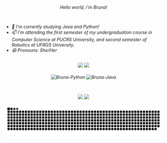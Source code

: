 <div>
  <p align="center"><i>Hello world, i'm Bruna!<i/></p>
</div>

<div>
</br>
  <ul>
    <li>🔭 I'm currently studying Java and Python!</li>
    <li>📫 I'm attending the first semester of my undergraduation course in Computer Science at PUCRS University, and second semester of Robotics at UFRGS University.</li>
    <li>😄 Pronouns: She/Her</li>
  </ul>
</div>

<div align="center">
</br>
   <img height="140em" src="https://github-readme-stats.vercel.app/api?username=Miajudajesus&show_icons=true&theme=dracula&include_all_commits=true&count_private=true"/>
   <img height="120em" src="https://github-readme-stats.vercel.app/api/top-langs/?username=Miajudajesus&layout=compact&langs_count=7&theme=dracula"/>
   
</div>

<div align="center">
</br>
  <img align="center" alt="Bruna-Python" height="30" width="40" src="https://cdn.jsdelivr.net/gh/devicons/devicon/icons/python/python-original.svg" />
  <img align="center" alt="Bruna-Java" height="30" width="40" src="https://cdn.jsdelivr.net/gh/devicons/devicon/icons/java/java-plain.svg" />
  </br>
</div>

##

<div align="center" >
</br>
  <a href="https://www.instagram.com/myajudajesus/"><img src="https://img.shields.io/badge/-Instagram-%23E4405F?style=for-the-badge&logo=instagram&logoColor=white" target="_blank"></a>
  <a href="https://www.linkedin.com/in/bruna-porto01/" target="_blank"><img src="https://img.shields.io/badge/-LinkedIn-%230077B5?style=for-the-badge&logo=linkedin&logoColor=white" target="_blank"></a> 
</div>
<div>

  ![Snake animation](https://github.com/Miajudajesus/Miajudajesus/blob/output/github-contribution-grid-snake.svg)
 
</div>
